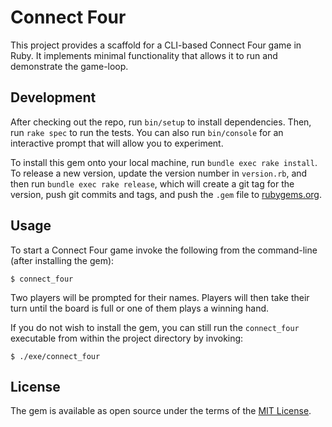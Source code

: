 # Connect Four

This project provides a scaffold for a CLI-based Connect Four game in Ruby. It
implements minimal functionality that allows it to run and demonstrate the
game-loop.

## Development

After checking out the repo, run `bin/setup` to install dependencies. Then, run
`rake spec` to run the tests. You can also run `bin/console` for an interactive
prompt that will allow you to experiment.

To install this gem onto your local machine, run `bundle exec rake install`. To
release a new version, update the version number in `version.rb`, and then run
`bundle exec rake release`, which will create a git tag for the version, push
git commits and tags, and push the `.gem` file to
[rubygems.org](https://rubygems.org).

## Usage

To start a Connect Four game invoke the
following from the command-line (after installing the gem):

    $ connect_four

Two players will be prompted for their names.
Players will then take their turn until the board is full or
one of them plays a winning hand.

If you do not wish to install the gem, you can still run the `connect_four`
executable from within the project directory by invoking:

    $ ./exe/connect_four

## License

The gem is available as open source under the terms of the
[MIT License](http://opensource.org/licenses/MIT).
